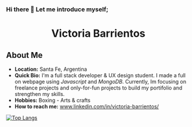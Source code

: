### Hi there 👋 Let me introduce myself;

<h1 align="center">Victoria Barrientos</h1>

## About Me
- **Location:** Santa Fe, Argentina
- **Quick Bio:** I'm a full stack developer & UX design student. I made a full on webpage using *Javascript* and *MongoDB*. Currently, Im focusing on freelance projects and only-for-fun projects to build my portifolio and strengthen my skills. 
- **Hobbies:** Boxing - Arts & crafts
- **How to reach me:** www.linkedin.com/in/victoria-barrientos/

[![Top Langs](https://github-readme-stats.vercel.app/api/top-langs/?username=\Victoria-Barrientos&layout=compact)](https://github.com\victoria-barrientos/github-readme-stats)
<!--
⚡ Fun fact: I'm bilingual (ENGLISH & SPANISH) and in my first semester to become a literary & technical-scientific translator of English
<!--
**Victoria-Barrientos/Victoria-Barrientos** is a ✨ _special_ ✨ repository because its `README.md` (this file) appears on your GitHub profile.

Here are some ideas to get you started:

- 🔭 I’m currently working on ...
- 🌱 I’m currently learning ...
- 👯 I’m looking to collaborate on ...
- 🤔 I’m looking for help with ...
- 💬 Ask me about ...
- 📫 How to reach me: ...
- 😄 Pronouns: ...
- ⚡ Fun fact: ...
-->
